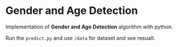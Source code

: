 # Gender and Age Detection

Implementation of __Gender and Age Detection__ algorithm with python.

Run the `predict.py` and use `/data` for dataset and see resualt.
